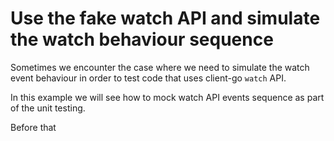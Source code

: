 # Use the fake watch API and simulate the watch behaviour sequence

Sometimes we encounter the case where we need to simulate
the watch event behaviour in order to test code that uses
client-go `watch` API.

In this example we will see how to mock watch API events
sequence as part of the unit testing.

Before that 